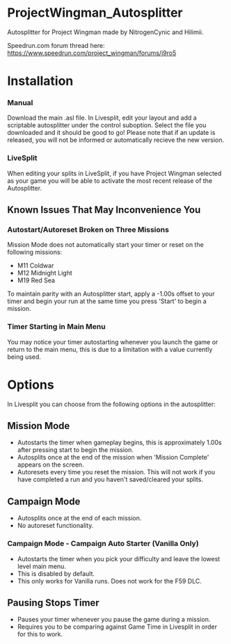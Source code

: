 # ProjectWingman_Autosplitter
Autosplitter for Project Wingman made by NitrogenCynic and Hilimii.

Speedrun.com forum thread here: https://www.speedrun.com/project_wingman/forums/j9ro5

# Installation
### Manual
Download the main .asl file. In Livesplit, edit your layout and add a scriptable autosplitter under the control suboption. Select the file you downloaded and it should be good to go! Please note that if an update is released, you will not be informed or automatically recieve the new version.
### LiveSplit
When editing your splits in LiveSplit, if you have Project Wingman selected as your game you will be able to activate the most recent release of the Autosplitter.

## Known Issues That May Inconvenience You
### Autostart/Autoreset Broken on Three Missions
Mission Mode does not automatically start your timer or reset on the following missions:
* M11 Coldwar
* M12 Midnight Light
* M19 Red Sea

To maintain parity with an Autosplitter start, apply a -1.00s offset to your timer and begin your run at the same time you press 'Start' to begin a mission.
### Timer Starting in Main Menu
You may notice your timer autostarting whenever you launch the game or return to the main menu, this is due to a limitation with a value currently being used.

# Options
In Livesplit you can choose from the following options in the autosplitter:

## Mission Mode
* Autostarts the timer when gameplay begins, this is approximately 1.00s after pressing start to begin the mission.
* Autosplits once at the end of the mission when 'Mission Complete' appears on the screen.
* Autoresets every time you reset the mission. This will not work if you have completed a run and you haven't saved/cleared your splits.
## Campaign Mode
* Autosplits once at the end of each mission.
* No autoreset functionality.
### Campaign Mode - Campaign Auto Starter (Vanilla Only)
* Autostarts the timer when you pick your difficulty and leave the lowest level main menu.
* This is disabled by default.
* This only works for Vanilla runs. Does not work for the F59 DLC.
## Pausing Stops Timer
* Pauses your timer whenever you pause the game during a mission.
* Requires you to be comparing against Game Time in Livesplit in order for this to work.
